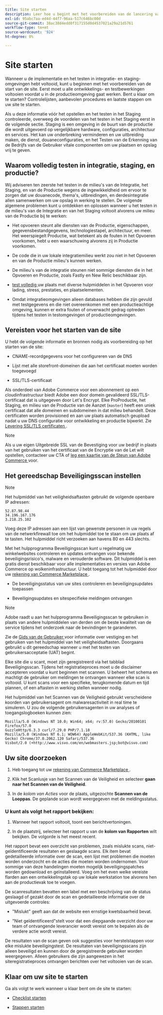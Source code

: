 ```yaml
---
title: Site starten
description: Leer hoe u begint met het voorbereiden van de lancering van de site.
exl-id: 95abc7aa-ed4d-44f7-96aa-517c646bc00d
source-git-commit: 38ac38d4edd0f317155d0d4537021a29a21d5761
workflow-type: tm+mt
source-wordcount: '924'
ht-degree: 0%

---
```


# Site starten

Wanneer u de implementatie en het testen in integratie- en staging-omgevingen hebt voltooid, kunt u beginnen met het voorbereiden van de start van de site. Eerst moet u alle ontwikkelings- en testbewerkingen voltooien voordat u in de productieomgeving gaat werken. Bent u klaar om te starten? Controlelijsten, aanbevolen procedures en laatste stappen om uw site te starten.

Als u deze informatie vóór het opstellen en het testen in het Staging controleerde, overweeg de voordelen van het testen in het Staging eerst in de volgende sectie. Staging is een omgeving in de buurt van de productie die wordt uitgevoerd op vergelijkbare hardware, configuraties, architectuur en services. Het kan uw onderbreking verminderen en uw uitbreiding maken, de dienst, douaneconfiguraties, en het Testen van de Erkenning van de Bedrijfs van de Gebruiker vitale componenten om uw plaatsen en opslag vrij te geven.

## Waarom volledig testen in integratie, staging, en productie?

Wij adviseren ten zeerste het testen in de milieu&#39;s van de Integratie, het Staging, en van de Productie wegens de ingewikkeldheid om ervoor te zorgen dat uw douanecode, thema&#39;s, uitbreidingen, en derdesintegratie allen samenwerken om uw opslag in werking te stellen. De volgende algemene problemen kunt u ontdekken en oplossen wanneer u het testen in de milieu&#39;s van de Integratie en van het Staging voltooit alvorens uw milieu van de Productie bij te werken:

- Het opvoeren steunt alle diensten van de Productie, eigenschappen, gegevensbestandgegevens, technologiestapel, architectuur, en meer. Het weerspiegelt Productie, wat betekent als de fouten in het Opvoeren voorkomen, hebt u een waarschuwing alvorens zij in Productie voorkomen.

- De code die in uw lokale integratiemilieu werkt zou niet in het Opvoeren en van de Productie milieu&#39;s kunnen werken.

- De milieu&#39;s van de integratie steunen niet sommige diensten die in het Opvoeren en Productie, zoals Fastly en New Relic beschikbaar zijn.

- [ test volledig ](../test/guidance.md) uw plaats met diverse hulpmiddelen in het Opvoeren voor lading, stress, prestaties, en plaatselementen.

- Omdat integratieomgevingen alleen databases hebben die zijn gevuld met testgegevens en die niet overeenkomen met een productieachtige omgeving, kunnen er extra fouten of onverwacht gedrag optreden tijdens het testen in testomgevingen of productieomgevingen.

## Vereisten voor het starten van de site

U hebt de volgende informatie en bronnen nodig als voorbereiding op het starten van de site:

- CNAME-recordgegevens voor het configureren van de DNS

- Lijst met alle storefront-domeinen die aan het certificaat moeten worden toegevoegd

- SSL/TLS-certificaat

Als onderdeel van Adobe Commerce voor een abonnement op een cloudinfrastructuur biedt Adobe een door domein gevalideerd SSL/TLS-certificaat dat is uitgegeven door Let&#39;s Encrypt. Elke ProProductie, het Staging, en milieu van de Productie van de Aanzet (`master`) heeft een uniek certificaat dat alle domeinen en subdomeinen in dat milieu behandelt. Deze certificaten worden provisioned en aan uw plaats automatisch geupload nadat u uw DNS configuratie voor ontwikkeling en productie bijwerkt. Zie [ Levering SSL/TLS certificaten ](../cdn/fastly-configuration.md#provision-ssltls-certificates).

>[!NOTE]
>
>Als u uw eigen Uitgebreide SSL van de Bevestiging voor uw bedrijf in plaats van het gebruiken van het certificaat van de Encryptie van de Let wilt opstellen, contacteer uw CTA of [ leg een kaartje van de Steun van Adobe Commerce ](https://experienceleague.adobe.com/docs/commerce-knowledge-base/kb/help-center-guide/magento-help-center-user-guide.html#submit-ticket) voor.

## Het gereedschap Beveiligingsscan instellen

>[!NOTE]
>
>Het hulpmiddel van het veiligheidsaftasten gebruikt de volgende openbare IP adressen:
>
>```text
>52.87.98.44
>34.196.167.176
>3.218.25.102
>```
>
>Voeg deze IP adressen aan een lijst van gewenste personen in uw regels van de netwerkfirewall toe om het hulpmiddel toe te staan om uw plaats af te tasten. Het hulpmiddel richt verzoeken aan havens 80 en 443 slechts.

Met het hulpprogramma Beveiligingsscan kunt u regelmatig uw winkelwebsites controleren en updates ontvangen voor bekende beveiligingsrisico&#39;s, malware en verouderde software. Dit hulpmiddel is een gratis dienst beschikbaar voor alle implementaties en versies van Adobe Commerce op wolkeninfrastructuur. U hebt toegang tot het hulpmiddel door uw [ rekening van Commerce Marketplace ](https://account.magento.com/customer/account/login).

- De beveiligingsstatus van uw sites controleren en beveiligingsupdates toepassen

- Beveiligingsupdates en sitespecifieke meldingen ontvangen

>[!NOTE]
>
>Adobe raadt u aan het hulpprogramma Beveiligingsscan te gebruiken in plaats van andere hulpmiddelen van derden om de beste kwaliteit van de service tijdens het onderzoek naar de bevindingen te garanderen.

Zie de [ Gids van de Gebruiker ](https://experienceleague.adobe.com/en/docs/commerce-admin/systems/security/security-scan) voor informatie over vestiging en het gebruiken van het hulpmiddel van het veiligheidsaftasten. Doorgaans gebruikt u dit gereedschap wanneer u met het testen van gebruikersacceptatie (UAT) begint.

Elke site die u scant, moet zijn geregistreerd via het tabblad Beveiligingsscan. Tijdens het registratieproces moet u de disclaimer accepteren voordat u kunt beginnen met scannen. U beheert het schema en machtigt de gebruiker om meldingen te ontvangen wanneer elke scan is voltooid. U kunt scans voor een specifieke, terugkomende datum en tijd plannen, of een aftasten in werking stellen wanneer nodig.

Het hulpmiddel van het Scannen van de Veiligheid gebruikt verscheidene koorden van gebruikersagent om malwaresactiviteit in real time te simuleren. U zou de volgende gebruikersagenten in uw analyses of toegangslogboeken kunnen zien:

```text
Mozilla/5.0 (Windows NT 10.0; Win64; x64; rv:57.0) Gecko/20100101 Firefox/57.0
GuzzleHttp/6.3.3 curl/7.29.0 PHP/7.1.18
Mozilla/5.0 (Windows NT 6.1; WOW64) AppleWebKit/537.36 (KHTML, like Gecko) Chrome/37.0.2062.120 Safari/537.36
Visbot/2.0 (+http://www.visvo.com/en/webmasters.jsp;bot@visvo.com)
```

## Uw site doorzoeken

1. Heb toegang tot uw [ rekening van Commerce Marketplace ](https://account.magento.com/customer/account/login).

1. Klik het Scanlusje van het Scannen van de Veiligheid en selecteer **gaan naar het Scannen van de Veiligheid**.

1. In de _kolom van Acties_ voor de plaats, uitgezochte **Scannen van de Looppas**. De geplande scan wordt weergegeven met de meldingsstatus.

### U kunt als volgt het rapport bekijken:

1. Wanneer het rapport voltooit, toont een berichtvertoningen.

1. In de plaatstrij, selecteer het rapport u van de **kolom van Rapporten** wilt bekijken. De volgorde is het meest recent.

Het rapport bevat een overzicht van problemen, zoals mislukte scans, niet-geïdentificeerde resultaten en geslaagde scans. Elk item bevat gedetailleerde informatie over de scan, een lijst met problemen die moeten worden onderzocht en de acties die moeten worden ondernomen. Voor sommige van deze handelingen moeten mogelijk beveiligingspatches worden gedownload en geïnstalleerd. Voeg om het even welke vereiste flarden aan een ontwikkelingstak op uw lokale werkstation toe alvorens hen aan de productievak toe te voegen.

De scanresultaten bevatten een label met een beschrijving van de status geslaagd of gezakt door de scan en gedetailleerde informatie over de uitgevoerde controles:

- &quot;Mislukt&quot; geeft aan dat de website een ernstige kwetsbaarheid bevat.

- &quot;Niet geïdentificeerd&quot;stelt voor dat een diepgaande overzicht door uw team of ontvangende leverancier wordt vereist om te bepalen als de verdere actie wordt vereist.

De resultaten van de scan geven ook suggesties voor herstelstappen voor elke mislukte beveiligingstest. De resultaten van beveiligingsscans zijn alleen beveiligd en kunnen door de geregistreerde gebruiker worden weergegeven. Alleen gebruikers die zijn aangewezen in het siteregistratieproces ontvangen berichten over het voltooien van de scan.

## Klaar om uw site te starten

Ga als volgt te werk wanneer u klaar bent om de site te starten:

- [Checklist starten](checklist.md)

- [Stappen starten](steps.md)
